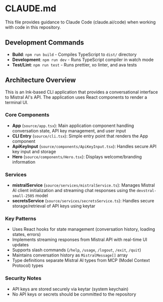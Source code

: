 # CLAUDE.md

This file provides guidance to Claude Code (claude.ai/code) when working with code in this repository.

## Development Commands

- **Build**: `npm run build` - Compiles TypeScript to `dist/` directory
- **Development**: `npm run dev` - Runs TypeScript compiler in watch mode
- **Test/Lint**: `npm run test` - Runs prettier, xo linter, and ava tests

## Architecture Overview

This is an Ink-based CLI application that provides a conversational interface to Mistral AI's API. The application uses React components to render a terminal UI.

### Core Components

- **App** (`source/app.tsx`): Main application component handling conversation state, API key management, and user input
- **CLI Entry** (`source/cli.tsx`): Simple entry point that renders the App component
- **ApiKeyInput** (`source/components/ApiKeyInput.tsx`): Handles secure API key input and storage
- **Hero** (`source/components/Hero.tsx`): Displays welcome/branding information

### Services

- **mistralService** (`source/services/mistralService.ts`): Manages Mistral AI client initialization and streaming chat responses using the `devstral-small-2505` model
- **secretsService** (`source/services/secretsService.ts`): Handles secure storage/retrieval of API keys using keytar

### Key Patterns

- Uses React hooks for state management (conversation history, loading states, errors)
- Implements streaming responses from Mistral API with real-time UI updates
- Supports slash commands (`/help`, `/usage`, `/logout`, `/exit`, `/quit`)
- Maintains conversation history as `MistralMessage[]` array
- Type definitions separate Mistral AI types from MCP (Model Context Protocol) types

### Security Notes

- API keys are stored securely via keytar (system keychain)
- No API keys or secrets should be committed to the repository
